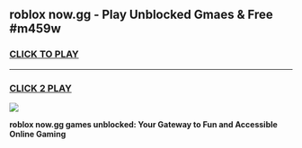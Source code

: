 
## roblox now.gg - Play Unblocked Gmaes & Free #m459w
<h3>
<a href="https://premium.freeplayer.one?title=roblox_now.gg&ref=03M">CLICK TO PLAY</a></h3>
<hr>

<h3>
<a href="https://premium.freeplayer.one?title=roblox_now.gg&ref=03M">CLICK 2 PLAY</a>
  
</h3>

<a href="https://premium.freeplayer.one?title=roblox_now.gg&ref=03M"><img src="https://clearcache.store/games.png"></a>


**roblox now.gg games unblocked: Your Gateway to Fun and Accessible Online Gaming**
